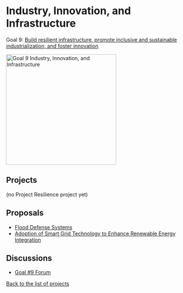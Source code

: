 # Industry, Innovation, and Infrastructure

[un_sdg_link]: https://sdgs.un.org/goals/goal9

Goal 9: [Build resilient infrastructure, promote inclusive and sustainable industrialization, and foster innovation][un_sdg_link]

[<img src="../images/sdgs/E-WEB-Goal-09.png" alt="Goal 9 Industry, Innovation, and Infrastructure" width="300">][un_sdg_link]

## Projects

(no Project Resilience project yet)

## Proposals

- [Flood Defense Systems](../proposals/flood_defense.md)
- [Adoption of Smart Grid Technology to Enhance Renewable Energy Integration](../proposals/smart_grid.md)

## Discussions

[goal9_sdg_link]: 
https://github.com/Project-Resilience/platform/discussions/31

- [Goal #9 Forum][goal9_sdg_link]

[Back to the list of projects](../README.md)
